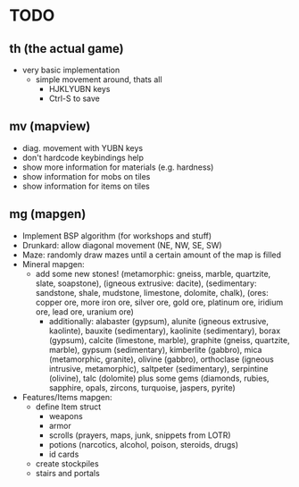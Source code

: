 # TODO

## th (the actual game)
- very basic implementation
  - simple movement around, thats all
    - HJKLYUBN keys
    - Ctrl-S to save

## mv (mapview)
- diag. movement with YUBN keys
- don't hardcode keybindings help
- show more information for materials (e.g. hardness)
- show information for mobs on tiles
- show information for items on tiles

## mg (mapgen)

- Implement BSP algorithm (for workshops and stuff)
- Drunkard: allow diagonal movement (NE, NW, SE, SW)
- Maze: randomly draw mazes until a certain amount of the map is filled
- Mineral mapgen:
  - add some new stones! (metamorphic: gneiss, marble, quartzite, slate,
    soapstone), (igneous extrusive: dacite), (sedimentary: sandstone,
    shale, mudstone, limestone, dolomite, chalk), (ores: copper ore, more
    iron ore, silver ore, gold ore, platinum ore, iridium ore, lead ore,
    uranium ore)
    - additionally: alabaster (gypsum), alunite (igneous extrusive,
      kaolinte), bauxite (sedimentary), kaolinite (sedimentary), borax
      (gypsum), calcite (limestone, marble), graphite (gneiss, quartzite,
      marble), gypsum (sedimentary), kimberlite (gabbro), mica (metamorphic,
      granite), olivine (gabbro), orthoclase (igneous intrusive,
      metamorphic), saltpeter (sedimentary), serpintine (olivine), talc
      (dolomite) plus some gems (diamonds, rubies, sapphire, opals,
      zircons, turquoise, jaspers, pyrite)
- Features/Items mapgen:
  - define Item struct
    - weapons
    - armor
    - scrolls (prayers, maps, junk, snippets from LOTR)
    - potions (narcotics, alcohol, poison, steroids, drugs)
    - id cards
  - create stockpiles
  - stairs and portals
